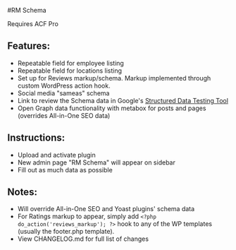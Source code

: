 #RM Schema

Requires ACF Pro

## Features:

* Repeatable field for employee listing
* Repeatable field for locations listing
* Set up for Reviews markup/schema. Markup implemented through custom WordPress action hook.
* Social media "sameas" schema
* Link to review the Schema data in Google's [Structured Data Testing Tool](https://search.google.com/structured-data/testing-tool)
* Open Graph data functionality with metabox for posts and pages (overrides All-in-One SEO data)

## Instructions:

* Upload and activate plugin
* New admin page "RM Schema" will appear on sidebar
* Fill out as much data as possible

## Notes:

* Will override All-in-One SEO and Yoast plugins' schema data
* For Ratings markup to appear, simply add `<?php do_action('reviews_markup'); ?>` hook to any of the WP templates (usually the footer.php template).
* View CHANGELOG.md for full list of changes
